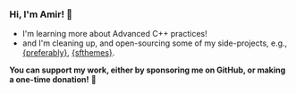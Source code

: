 ### Hi, I'm Amir! 👋

- I'm learning more about Advanced C++ practices!
- and I'm cleaning up, and open-sourcing some of my side-projects, e.g., [{preferably}](https://github.com/amirmasoudabdol/preferably), [{sfthemes}](https://github.com/amirmasoudabdol/sfthemes).

**You can support my work, either by sponsoring me on GitHub, or making a one-time donation!** 💖

<!--
**amirmasoudabdol/amirmasoudabdol** is a ✨ _special_ ✨ repository because its `README.md` (this file) appears on your GitHub profile.

Here are some ideas to get you started:

- 🔭 I’m currently working on ...
- 🌱 I’m currently learning ...
- 👯 I’m looking to collaborate on ...
- 🤔 I’m looking for help with ...
- 💬 Ask me about ...
- 📫 How to reach me: ...
- 😄 Pronouns: ...
- ⚡ Fun fact: ...
-->
